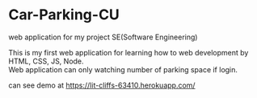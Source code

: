# Car-Parking-CU
web application for my project SE(Software Engineering)

This is my first web application for learning how to web development by HTML, CSS, JS, Node.      
Web application can only watching number of parking space if login.

can see demo at https://lit-cliffs-63410.herokuapp.com/
